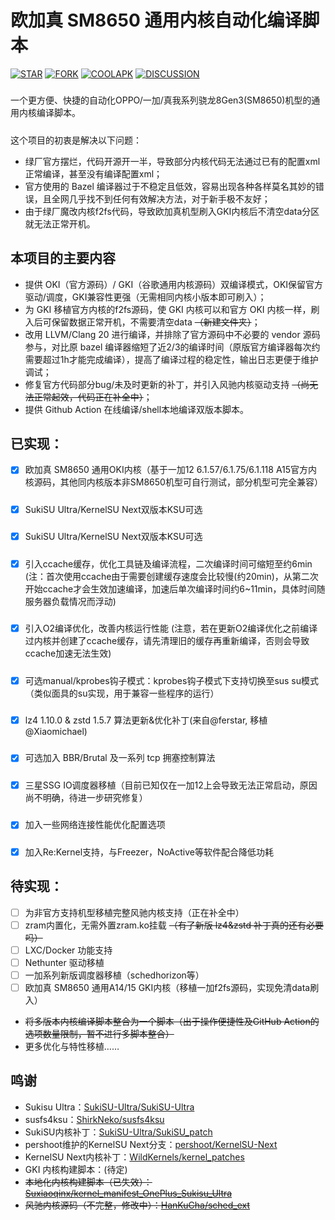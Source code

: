 # 欧加真 SM8650 通用内核自动化编译脚本
[![STAR](https://img.shields.io/github/stars/cctv18/oppo_oplus_realme_sm8650?style=flat&logo=github)](https://github.com/cctv18/oppo_oplus_realme_sm8650/stargazers)
[![FORK](https://img.shields.io/github/forks/cctv18/oppo_oplus_realme_sm8650?style=flat&logo=greasyfork&color=%2394E61A)](https://github.com/cctv18/oppo_oplus_realme_sm8650/forks)
[![COOLAPK](https://img.shields.io/badge/cctv18_2-cctv18_2?style=flat&logo=android&logoColor=FF4500&label=%E9%85%B7%E5%AE%89&color=FF4500)](http://www.coolapk.com/u/22650293)
[![DISCUSSION](https://img.shields.io/badge/%E8%AE%A8%E8%AE%BA%E5%8C%BA-discussions?logo=livechat&logoColor=FFBBFF&color=3399ff)](https://github.com/cctv18/oppo_oplus_realme_sm8650/discussions)
##### 
一个更方便、快捷的自动化OPPO/一加/真我系列骁龙8Gen3(SM8650)机型的通用内核编译脚本。
##### 
这个项目的初衷是解决以下问题：
- 绿厂官方摆烂，代码开源开一半，导致部分内核代码无法通过已有的配置xml正常编译，甚至没有编译配置xml；
- 官方使用的 Bazel 编译器过于不稳定且低效，容易出现各种各样莫名其妙的错误，且全网几乎找不到任何有效解决方法，对于新手极不友好；
- 由于绿厂魔改内核f2fs代码，导致欧加真机型刷入GKI内核后不清空data分区就无法正常开机。
## 本项目的主要内容
- 提供 OKI（官方源码）/ GKI（谷歌通用内核源码）双编译模式，OKI保留官方驱动/调度，GKI兼容性更强（无需相同内核小版本即可刷入）；
- 为 GKI 移植官方内核的f2fs源码，使 GKI 内核可以和官方 OKI 内核一样，刷入后可保留数据正常开机，不需要清空data ~~（新建文件夹）~~；
- 改用 LLVM/Clang 20 进行编译，并排除了官方源码中不必要的 vendor 源码参与，对比原 bazel 编译器缩短了近2/3的编译时间（原版官方编译器每次约需要超过1h才能完成编译），提高了编译过程的稳定性，输出日志更便于维护调试；
- 修复官方代码部分bug/未及时更新的补丁，并引入风驰内核驱动支持 ~~（尚无法正常起效，代码正在补全中）~~；
- 提供 Github Action 在线编译/shell本地编译双版本脚本。
## 已实现：
- [x] 欧加真 SM8650 通用OKI内核（基于一加12 6.1.57/6.1.75/6.1.118 A15官方内核源码，其他同内核版本非SM8650机型可自行测试，部分机型可完全兼容）
##### 
- [x] SukiSU Ultra/KernelSU Next双版本KSU可选
##### 
- [x] SukiSU Ultra/KernelSU Next双版本KSU可选
##### 
- [x] 引入ccache缓存，优化工具链及编译流程，二次编译时间可缩短至约6min (注：首次使用ccache由于需要创建缓存速度会比较慢(约20min)，从第二次开始ccache才会生效加速编译，加速后单次编译时间约6~11min，具体时间随服务器负载情况而浮动)
##### 
- [x] 引入O2编译优化，改善内核运行性能 (注意，若在更新O2编译优化之前编译过内核并创建了ccache缓存，请先清理旧的缓存再重新编译，否则会导致ccache加速无法生效)
##### 
- [x] 可选manual/kprobes钩子模式：kprobes钩子模式下支持切换至sus su模式（类似面具的su实现，用于兼容一些程序的运行）
##### 
- [x] lz4 1.10.0 & zstd 1.5.7 算法更新&优化补丁(来自@ferstar, 移植@Xiaomichael)
##### 
- [x] 可选加入 BBR/Brutal 及一系列 tcp 拥塞控制算法
##### 
- [x] 三星SSG IO调度器移植（目前已知仅在一加12上会导致无法正常启动，原因尚不明确，待进一步研究修复）
##### 
- [x] 加入一些网络连接性能优化配置选项
##### 
- [x] 加入Re:Kernel支持，与Freezer，NoActive等软件配合降低功耗
## 待实现：
- [ ] 为非官方支持机型移植完整风驰内核支持（正在补全中）
- [ ] zram内置化，无需外置zram.ko挂载 ~~（有了新版 lz4&zstd 补丁真的还有必要吗）~~
- [ ] LXC/Docker 功能支持
- [ ] Nethunter 驱动移植
- [ ] 一加系列新版调度器移植（schedhorizon等）
- [ ] 欧加真 SM8650 通用A14/15 GKI内核（移植一加f2fs源码，实现免清data刷入）
- ~~将多版本内核编译脚本整合为一个脚本（出于操作便捷性及GitHub Action的选项数量限制，暂不进行多脚本整合）~~
- 更多优化与特性移植……
##### 
##### 
##### 
## 鸣谢
- Sukisu Ultra：[SukiSU-Ultra/SukiSU-Ultra](https://github.com/SukiSU-Ultra/SukiSU-Ultra)
- susfs4ksu：[ShirkNeko/susfs4ksu](https://github.com/ShirkNeko/susfs4ksu)
- SukiSU内核补丁：[SukiSU-Ultra/SukiSU_patch](https://github.com/SukiSU-Ultra/SukiSU_patch)
- pershoot维护的KernelSU Next分支：[pershoot/KernelSU-Next](https://github.com/pershoot/KernelSU-Next)
- KernelSU Next内核补丁：[WildKernels/kernel_patches](https://github.com/WildKernels/kernel_patches)
- GKI 内核构建脚本：(待定)
- ~~本地化内核构建脚本（已失效）：[Suxiaoqinx/kernel_manifest_OnePlus_Sukisu_Ultra](https://github.com/Suxiaoqinx/kernel_manifest_OnePlus_Sukisu_Ultra)~~
- ~~风驰内核源码（不完整，修改中）：[HanKuCha/sched_ext](https://github.com/HanKuCha/sched_ext)~~
